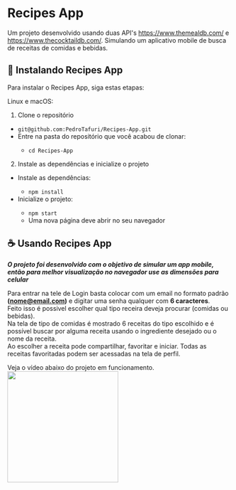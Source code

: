 # Recipes App

Um projeto desenvolvido usando duas API's https://www.themealdb.com/ e https://www.thecocktaildb.com/. Simulando um aplicativo mobile de busca de receitas de comidas e bebidas.

## 🚀 Instalando Recipes App

Para instalar o Recipes App, siga estas etapas:

Linux e macOS:
<ol><li>Clone o repositório</li></ol>
  <ul>
    <li><code>git@github.com:PedroTafuri/Recipes-App.git</code></li>
    <li>Entre na pasta do repositório que você acabou de clonar:</li>
  <ul><li><code>cd Recipes-App</code></li></ul>
  </ul>
<ol start=2><li>Instale as dependências e inicialize o projeto</li></ol>
<ul>
  <li>Instale as dependências:</li>
    <ul><li><code>npm install</code></li></ul>
  <li>Inicialize o projeto:</li>
    <ul>
      <li><code>npm start</code></li>
      <li>Uma nova página deve abrir no seu navegador</li>
    </ul>
</ul>


## ☕ Usando Recipes App
***O projeto foi desenvolvido com o objetivo de simular um app mobile, então para melhor visualização no navegador use as dimensões para celular***

Para entrar na tele de Login basta colocar com um email no formato padrão <b>(nome@email.com)</b> e digitar uma senha qualquer com <b>6 caracteres</b>.<br>
Feito isso é possivel escolher qual tipo receira deveja procurar (comidas ou bebidas). <br>
Na tela de tipo de comidas é mostrado 6 receitas do tipo escolhido e é possível buscar por alguma receita usando o ingrediente desejado ou o nome da receita.<br>
Ao escolher a receita pode compartilhar, favoritar e iniciar. Todas as receitas favoritadas podem ser acessadas na tela de perfil.<br>

Veja o vídeo abaixo do projeto em funcionamento.
<br>
<img src="https://user-images.githubusercontent.com/85589280/143470837-e9433a37-a2f9-4757-bf69-16b505d196c2.gif" width="250" />
